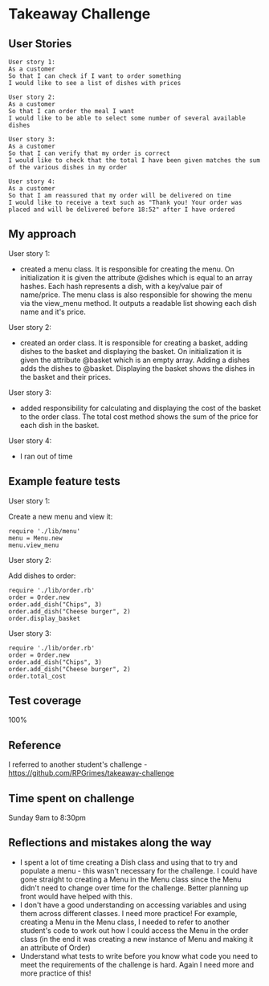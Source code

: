 Takeaway Challenge
==================

User Stories
-----

```
User story 1:
As a customer
So that I can check if I want to order something
I would like to see a list of dishes with prices

User story 2:
As a customer
So that I can order the meal I want
I would like to be able to select some number of several available dishes

User story 3:
As a customer
So that I can verify that my order is correct
I would like to check that the total I have been given matches the sum of the various dishes in my order

User story 4:
As a customer
So that I am reassured that my order will be delivered on time
I would like to receive a text such as "Thank you! Your order was placed and will be delivered before 18:52" after I have ordered
```

My approach
-----

User story 1:

- created a menu class. It is responsible for creating the menu. On initialization it is given the attribute @dishes which is equal to an array hashes. Each hash represents a dish, with a key/value pair of name/price. The menu class is also responsible for showing the menu via the view_menu method. It outputs a readable list showing each dish name and it's price.

User story 2:
- created an order class. It is responsible for creating a basket, adding dishes to the basket and displaying the basket. On initialization it is given the attribute @basket which is an empty array. Adding a dishes adds the dishes to @basket. Displaying the basket shows the dishes in the basket and their prices.

User story 3:
- added responsibility for calculating and displaying the cost of the basket to the order class. The total cost method shows the sum of the price for each dish in the basket.

User story 4:
- I ran out of time


Example feature tests
-----

User story 1:

Create a new menu and view it:
```
require './lib/menu'
menu = Menu.new
menu.view_menu
```

User story 2:

Add dishes to order:
```
require './lib/order.rb'
order = Order.new
order.add_dish("Chips", 3)
order.add_dish("Cheese burger", 2)
order.display_basket
```

User story 3:

```
require './lib/order.rb'
order = Order.new
order.add_dish("Chips", 3)
order.add_dish("Cheese burger", 2)
order.total_cost
```


Test coverage
-----

100%


Reference
-----
I referred to another student's challenge - https://github.com/RPGrimes/takeaway-challenge


Time spent on challenge
-----
Sunday 9am to 8:30pm


Reflections and mistakes along the way
-----

- I spent a lot of time creating a Dish class and using that to try and populate a menu - this wasn't necessary for the challenge. I could have gone straight to creating a Menu in the Menu class since the Menu didn't need to change over time for the challenge. Better planning up front would have helped with this.
- I don't have a good understanding on accessing variables and using them across different classes. I need more practice! For example, creating a Menu in the Menu class, I needed to refer to another student's code to work out how I could access the Menu in the order class (in the end it was creating a new instance of Menu and making it an attribute of Order)
- Understand what tests to write before you know what code you need to meet the requirements of the challenge is hard. Again I need more and more practice of this!